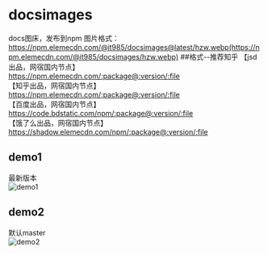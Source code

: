 # docsimages
docs图床，发布到npm
图片格式：https://npm.elemecdn.com/@it985/docsimages@latest/hzw.webp(https://npm.elemecdn.com/@it985/docsimages/hzw.webp)
##格式--推荐知乎
【jsd出品，网宿国内节点】<br>
https://npm.elemecdn.com/:package@:version/:file <br>
【知乎出品，网宿国内节点】 <br>
https://npm.elemecdn.com/:package@:version/:file <br>
【百度出品，网宿国内节点】 <br>
https://code.bdstatic.com/npm/:package@:version/:file <br>
【饿了么出品，网宿国内节点】 <br>
https://shadow.elemecdn.com/npm/:package@:version/:file <br>
## demo1
最新版本<br>
![demo1](https://npm.elemecdn.com/@it985/docsimages@latest/hzw.webp)
## demo2
默认master<br>
![demo2](https://npm.elemecdn.com/@it985/docsimages/hzw.webp)
